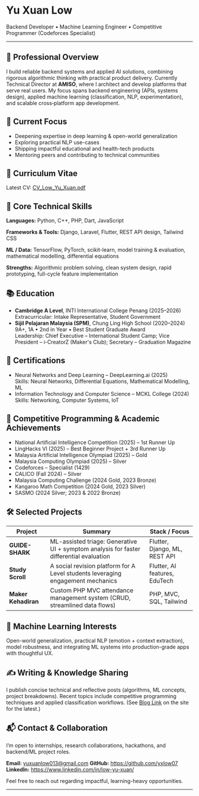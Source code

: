 # Yu Xuan Low

Backend Developer • Machine Learning Engineer • Competitive Programmer (Codeforces Specialist)

---

## 🚀 Professional Overview

I build reliable backend systems and applied AI solutions, combining rigorous algorithmic thinking with practical product delivery. Currently Technical Director at **AMISO**, where I architect and develop platforms that serve real users. My focus spans backend engineering (APIs, systems design), applied machine learning (classification, NLP, experimentation), and scalable cross‑platform app development.

## 🎯 Current Focus

- Deepening expertise in deep learning & open-world generalization
- Exploring practical NLP use-cases
- Shipping impactful educational and health-tech products
- Mentoring peers and contributing to technical communities

## 📄 Curriculum Vitae

Latest CV: [CV_Low_Yu_Xuan.pdf](/static/CV_Low_Yu_Xuan.pdf)

## 🧠 Core Technical Skills

**Languages:** Python, C++, PHP, Dart, JavaScript

**Frameworks & Tools:** Django, Laravel, Flutter, REST API design, Tailwind CSS

**ML / Data:** TensorFlow, PyTorch, scikit-learn, model training & evaluation, mathematical modelling, differential equations

**Strengths:** Algorithmic problem solving, clean system design, rapid prototyping, full-cycle feature implementation

## 📚 Education

- **Cambridge A Level**, INTI International College Penang (2025–2026)  
  Extracurricular: Intake Representative, Student Government
- **Sijil Pelajaran Malaysia (SPM)**, Chung Ling High School (2020–2024)  
  9A+, 1A • 2nd in Year • Best Student Graduate Award  
  Leadership: Chief Executive – International Student Camp; Vice President – i-CreatorZ (Maker's Club); Secretary – Graduation Magazine

## 🏅 Certifications

- Neural Networks and Deep Learning – DeepLearning.ai (2025)  
  Skills: Neural Networks, Differential Equations, Mathematical Modelling, ML
- Information Technology and Computer Science – MCKL College (2024)  
  Skills: Networking, Computer Systems, IoT

## 🧩 Competitive Programming & Academic Achievements

- National Artificial Intelligence Competition (2025) – 1st Runner Up
- LingHacks VI (2025) – Best Beginner Project + 3rd Runner Up
- Malaysia Artificial Intelligence Olympiad (2025) – Gold
- Malaysia Computing Olympiad (2025) – Silver
- Codeforces – Specialist (1429)
- CALICO (Fall 2024) – Silver
- Malaysia Computing Challenge (2024 Gold, 2023 Bronze)
- Kangaroo Math Competition (2024 Gold, 2023 Silver)
- SASMO (2024 Silver; 2023 & 2022 Bronze)

## 🛠 Selected Projects

| Project             | Summary                                                                                 | Stack / Focus                 |
| ------------------- | --------------------------------------------------------------------------------------- | ----------------------------- |
| **GUIDE-SHARK**     | ML-assisted triage: Generative UI + symptom analysis for faster differential evaluation | Flutter, Django, ML, REST API |
| **Study Scroll**    | A social revision platform for A Level students leveraging engagement mechanics         | Flutter, AI features, EduTech |
| **Maker Kehadiran** | Custom PHP MVC attendance management system (CRUD, streamlined data flows)              | PHP, MVC, SQL, Tailwind       |

## 🤖 Machine Learning Interests

Open-world generalization, practical NLP (emotion + context extraction), model robustness, and integrating ML systems into production-grade apps with thoughtful UX.

## ✍️ Writing & Knowledge Sharing

I publish concise technical and reflective posts (algorithms, ML concepts, project breakdowns). Recent topics include competitive programming techniques and applied classification workflows. (See [Blog Link](https://yxlow07.github.io/blog) on the site for the latest.)

## 📬 Contact & Collaboration

I’m open to internships, research collaborations, hackathons, and backend/ML project roles.

**Email:** yuxuanlow013@gmail.com
**GitHub:** https://github.com/yxlow07  
**LinkedIn:** https://www.linkedin.com/in/low-yu-xuan/

Feel free to reach out regarding impactful, learning-heavy opportunities.

---